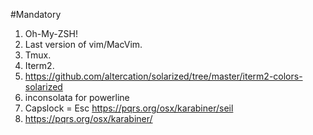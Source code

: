 #Mandatory

1. Oh-My-ZSH!
2. Last version of vim/MacVim.
3. Tmux.
4. Iterm2.
5. https://github.com/altercation/solarized/tree/master/iterm2-colors-solarized
6. inconsolata for powerline
7. Capslock = Esc https://pqrs.org/osx/karabiner/seil
8. https://pqrs.org/osx/karabiner/ 
